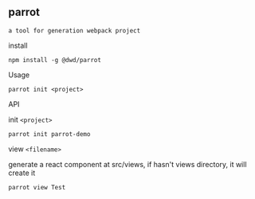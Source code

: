 
## parrot

`a tool for generation webpack project`

install
```
npm install -g @dwd/parrot
```

Usage

```
parrot init <project>
```

API

init  `<project>`

```
parrot init parrot-demo
```

view `<filename>`

generate a react component at src/views, if hasn't views directory, it will create it

```
parrot view Test
```


